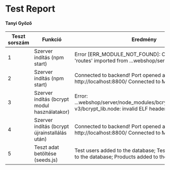 # Test Report
#### Tanyi Győző

Teszt sorszám | Funkció                                       | Eredmény                                                                                                | Státusz    | Megjegyzés | Tesztelő személy | Dátum
--- |-----------------------------------------------|---------------------------------------------------------------------------------------------------------|------------| --- | --- | --- 
1   | Szerver indítás (npm start)                   | Error [ERR_MODULE_NOT_FOUND]: Cannot find package 'routes' imported from ...webshop/server/index.js     | sikertelen | - | Tanyi Győző | 2023.04.11.
2   | Szerver indítás (npm start)                   | Connected to backend! Port opened at: http://localhost:8800/ Connected to MongoDB!                      | sikeres    | - | Tanyi Győző | 2023.04.11.
3   | Szerver indítás (bcrypt modul használatakor)  | Error: ...webshop/server/node_modules/bcrypt/lib/binding/napi-v3/bcrypt_lib.node: invalid ELF header    | sikertelen | - | Tanyi Győző | 2023.04.11.
4   | Szerver indítás (bcrypt újrainstallálás után) | Connected to backend! Port opened at: http://localhost:8800/ Connected to MongoDB!                      | sikeres    | - | Tanyi Győző | 2023.04.11.
5   | Teszt adat betöltése (seeds.js)               | Test users added to the database; Test categories added to the database; Products added to the database | sikeres    | - | Tanyi Győző | 2023.04.19.
